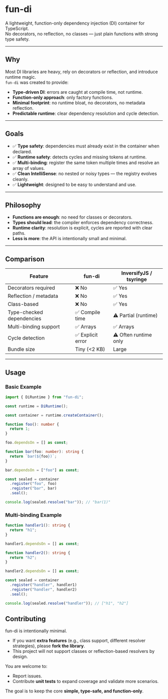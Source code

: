 # fun-di

A lightweight, function-only dependency injection (DI) container for TypeScript.  
No decorators, no reflection, no classes — just plain functions with strong type safety.

---

## Why

Most DI libraries are heavy, rely on decorators or reflection, and introduce runtime magic.  
`fun-di` was created to provide:

- **Type-driven DI**: errors are caught at compile time, not runtime.  
- **Function-only approach**: only factory functions.
- **Minimal footprint**: no runtime bloat, no decorators, no metadata reflection.  
- **Predictable runtime**: clear dependency resolution and cycle detection.

---

## Goals

- ✅ **Type safety**: dependencies must already exist in the container when declared.  
- ✅ **Runtime safety**: detects cycles and missing tokens at runtime.  
- ✅ **Multi-binding**: register the same token multiple times and resolve an array of values.  
- ✅ **Clean IntelliSense**: no nested or noisy types — the registry evolves cleanly.  
- ✅ **Lightweight**: designed to be easy to understand and use.  

---

## Philosophy

- **Functions are enough**: no need for classes or decorators.  
- **Types should lead**: the compiler enforces dependency correctness.  
- **Runtime clarity**: resolution is explicit, cycles are reported with clear paths.  
- **Less is more**: the API is intentionally small and minimal.  

---

## Comparison

| Feature                   | fun-di             | InversifyJS / tsyringe   |
|----------------------------|--------------------|---------------------------|
| Decorators required        | ❌ No              | ✅ Yes                    |
| Reflection / metadata      | ❌ No              | ✅ Yes                    |
| Class-based                | ❌ No              | ✅ Yes                    |
| Type-checked dependencies  | ✅ Compile time    | ⚠️ Partial (runtime)      |
| Multi-binding support      | ✅ Arrays          | ✅ Arrays                 |
| Cycle detection            | ✅ Explicit error  | ⚠️ Often runtime only     |
| Bundle size                | Tiny (<2 KB)      | Large                      |

---

## Usage

### Basic Example

```ts
import { DiRuntime } from "fun-di";

const runtime = DiRuntime();

const container = runtime.createContainer();

function foo(): number {
  return 1;
}

foo.dependsOn = [] as const;

function bar(foo: number): string {
  return `bar(${foo})`;
}

bar.dependsOn = ["foo"] as const;

const sealed = container
  .register("foo", foo)
  .register("bar", bar)
  .seal();

console.log(sealed.resolve("bar")); // "bar(1)"
```

### Multi-binding Example

```ts
function handler1(): string {
  return "h1";
}

handler1.dependsOn = [] as const;

function handler2(): string {
  return "h2";
}

handler2.dependsOn = [] as const;

const sealed = container
  .register("handler", handler1)
  .register("handler", handler2)
  .seal();

console.log(sealed.resolve("handler")); // ["h1", "h2"]
```

## Contributing

fun-di is intentionally minimal.

- If you want **extra features** (e.g., class support, different resolver strategies), please **fork the library**.
- This project will not support classes or reflection-based resolvers by design.

You are welcome to:

- Report issues.
- Contribute **unit tests** to expand coverage and validate more scenarios.

The goal is to keep the core **simple, type-safe, and function-only**.